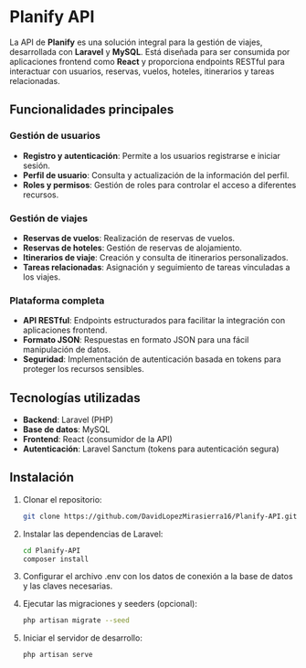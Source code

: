 # Planify API

La API de **Planify** es una solución integral para la gestión de viajes, desarrollada con **Laravel** y **MySQL**. Está diseñada para ser consumida por aplicaciones frontend como **React** y proporciona endpoints RESTful para interactuar con usuarios, reservas, vuelos, hoteles, itinerarios y tareas relacionadas.

## Funcionalidades principales

### Gestión de usuarios
- **Registro y autenticación**: Permite a los usuarios registrarse e iniciar sesión.
- **Perfil de usuario**: Consulta y actualización de la información del perfil.
- **Roles y permisos**: Gestión de roles para controlar el acceso a diferentes recursos.

### Gestión de viajes
- **Reservas de vuelos**: Realización de reservas de vuelos.
- **Reservas de hoteles**: Gestión de reservas de alojamiento.
- **Itinerarios de viaje**: Creación y consulta de itinerarios personalizados.
- **Tareas relacionadas**: Asignación y seguimiento de tareas vinculadas a los viajes.

### Plataforma completa
- **API RESTful**: Endpoints estructurados para facilitar la integración con aplicaciones frontend.
- **Formato JSON**: Respuestas en formato JSON para una fácil manipulación de datos.
- **Seguridad**: Implementación de autenticación basada en tokens para proteger los recursos sensibles.

## Tecnologías utilizadas

- **Backend**: Laravel (PHP)
- **Base de datos**: MySQL
- **Frontend**: React (consumidor de la API)
- **Autenticación**: Laravel Sanctum (tokens para autenticación segura)

## Instalación

1. Clonar el repositorio:

   ```bash
   git clone https://github.com/DavidLopezMirasierra16/Planify-API.git
   ```

2. Instalar las dependencias de Laravel:

   ```bash
   cd Planify-API
   composer install
   ```

3. Configurar el archivo .env con los datos de conexión a la base de datos y las claves necesarias.
4. Ejecutar las migraciones y seeders (opcional):
   
   ```bash
   php artisan migrate --seed
   ```

5. Iniciar el servidor de desarrollo:

   ```bash
   php artisan serve
   ```
